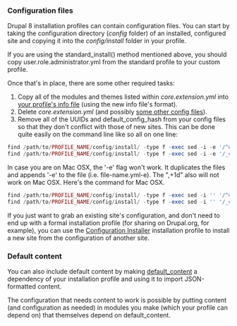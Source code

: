 ### Configuration files

Drupal 8 installation profiles can contain configuration files. You can start by taking the configuration directory (_config_ folder) of an installed, configured site and copying it into the _config/install_ folder in your profile.

If you are using the standard\_install() method mentioned above, you should copy user.role.administrator.yml from the standard profile to your custom profile.

Once that's in place, there are some other required tasks:

1. Copy all of the modules and themes listed within _core.extension.yml_ into [your profile's info file](#info) (using the new info file's format).
2. Delete _core.extension.yml_ (and possibly [some other config files](https://drupal.stackexchange.com/questions/182477/are-there-any-pitfalls-pointing-config-sync-to-profiles-config-install)).
3. Remove all of the UUIDs and default\_config\_hash from your config files so that they don't conflict with those of new sites. This can be done quite easily on the command line like so all on one line:  
```php  
find /path/to/PROFILE_NAME/config/install/ -type f -exec sed -i -e '/^uuid: /d' {} \;  
find /path/to/PROFILE_NAME/config/install/ -type f -exec sed -i -e '/_core:/,+1d' {} \;  
```

In case you are on Mac OSX, the '-e' flag won't work. It duplicates the files and appends '-e' to the file (i.e. file-name.yml-e). The ",+1d" also will not work on Mac OSX. Here's the command for Mac OSX.

```php
find /path/to/PROFILE_NAME/config/install/ -type f -exec sed -i '' '/^uuid: /d' {} \;
find /path/to/PROFILE_NAME/config/install/ -type f -exec sed -i '' '/_core:/{N;d;}' {} \;

```

If you just want to grab an existing site's configuration, and don't need to end up with a formal installation profile (for sharing on Drupal.org, for example), you can use the [Configuration Installer](https://www.drupal.org/project/config%5Finstaller) installation profile to install a new site from the configuration of another site.

### Default content

You can also include default content by making [default\_content](https://www.drupal.org/project/default%5Fcontent) a dependency of your installation profile and using it to import JSON-formatted content.

The configuration that needs content to work is possible by putting content (and configuration as needed) in modules you make (which your profile can depend on) that themselves depend on default\_content.